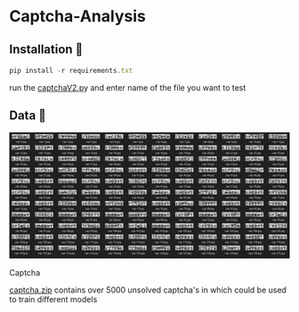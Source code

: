 # Captcha-Analysis

## Installation 🚀

```jsx
pip install -r requirements.txt
```

run the [captchaV2.p](http://captchav2.pt)y and enter name of the file you want to test

## Data 📓

![Captcha-Analysis%20af7b539760eb408da62ecbd7d6e7a885/Untitled.png](Captcha-Analysis%20af7b539760eb408da62ecbd7d6e7a885/Untitled.png)

Captcha

[captcha.zip](http://captcha.zip) contains over 5000 unsolved captcha's in which could be used to train different models